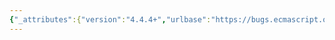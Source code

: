```yaml
---
{"_attributes":{"version":"4.4.4+","urlbase":"https://bugs.ecmascript.org/","maintainer":"dherman@mozilla.com"},"bug":{"bug_id":1663,"creation_ts":"2013-07-31 04:42:00 -0700","short_desc":"15.11.1, 15.11.6.1: Subclass initialisation for Error and NativeError","delta_ts":"2013-08-23 08:22:09 -0700","product":"Draft for 6th Edition","component":"technical issue","version":"Rev 16: July 15, 2013 Draft","rep_platform":"All","op_sys":"All","bug_status":"RESOLVED","resolution":"FIXED","priority":"Normal","bug_severity":"normal","everconfirmed":true,"reporter":{"uid":"andrebargull","name":"André Bargull"},"assigned_to":{"uid":"allen","name":"Allen Wirfs-Brock"},"long_desc":[{"commentid":4637,"comment_count":0,"who":{"uid":"andrebargull","name":"André Bargull"},"bug_when":"2013-07-31 04:42:39 -0700","thetext":"Error and NativeError can both be used to initialise any error subclass instances, because both initialise the [[ErrorData]] internal data property. But the current text says Error must be used to initialise Error subclasses whereas NativeError must be used to initialise NativeError subclasses.\n\n\ntest case:\n---\njs> class MyError extends Error {constructor(){}}\njs> err = new MyError(); err === TypeError.call(err)\ntrue\njs> class MyTypeError extends TypeError {constructor(){}}\njs> err = new MyTypeError(); err === Error.call(err)\ntrue\n---"},{"commentid":4967,"comment_count":1,"who":{"uid":"allen","name":"Allen Wirfs-Brock"},"bug_when":"2013-08-18 13:03:34 -0700","thetext":"fixed in rev17 editor's draft\n\n\nI changed a could \"musts\" to \"shoulds\"\n\nI think this overall behavior is probably ok.  However, it may not be valid if am implementation attaches additional state to native errors (eg, a stack trace) that is not also associated with generic Error objects"},{"commentid":5038,"comment_count":2,"who":{"uid":"allen","name":"Allen Wirfs-Brock"},"bug_when":"2013-08-23 08:22:09 -0700","thetext":"fixed in rev17, August 23, 2013 draft"}]}}
---
```

